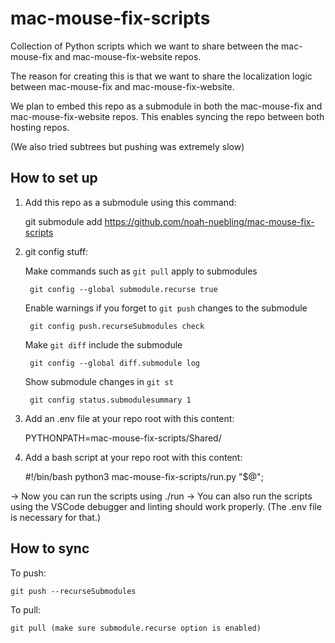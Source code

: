 # mac-mouse-fix-scripts

Collection of Python scripts which we want to share between the mac-mouse-fix and mac-mouse-fix-website repos.

The reason for creating this is that we want to share the localization logic between mac-mouse-fix and mac-mouse-fix-website.

We plan to embed this repo as a submodule in both the mac-mouse-fix and mac-mouse-fix-website repos. This enables syncing the repo between both hosting repos.

(We also tried subtrees but pushing was extremely slow)

## How to set up

1. Add this repo as a submodule using this command:

    git submodule add https://github.com/noah-nuebling/mac-mouse-fix-scripts

2. git config stuff:

    Make commands such as `git pull` apply to submodules

        git config --global submodule.recurse true

    Enable warnings if you forget to `git push` changes to the submodule

        git config push.recurseSubmodules check

    Make `git diff` include the submodule
   
        git config --global diff.submodule log

    Show submodule changes in `git st`

        git config status.submodulesummary 1

3. Add an .env file at your repo root with this content:

    PYTHONPATH=mac-mouse-fix-scripts/Shared/

4. Add a bash script at your repo root with this content:

    #!/bin/bash
    python3 mac-mouse-fix-scripts/run.py "$@";

-> Now you can run the scripts using ./run <subcommand> <args>
-> You can also run the scripts using the VSCode debugger and linting should work properly. (The .env file is necessary for that.)

## How to sync

To push:

    git push --recurseSubmodules

To pull:

    git pull (make sure submodule.recurse option is enabled)